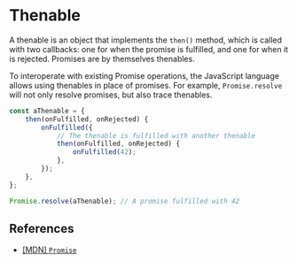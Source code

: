 # Thenable

A thenable is an object that implements the `then()` method, which is called with two callbacks: one for when the promise is fulfilled, and one for when it is rejected. Promises are by themselves thenables.

To interoperate with existing Promise operations, the JavaScript language allows using thenables in place of promises. For example, `Promise.resolve` will not only resolve promises, but also trace thenables.

```js
const aThenable = {
    then(onFulfilled, onRejected) {
        onFulfilled({
            // The thenable is fulfilled with another thenable
            then(onFulfilled, onRejected) {
                onFulfilled(42);
            },
        });
    },
};

Promise.resolve(aThenable); // A promise fulfilled with 42
```

## References

* [[MDN] `Promise`](https://developer.mozilla.org/en-US/docs/Web/JavaScript/Reference/Global_Objects/Promise#thenables)
